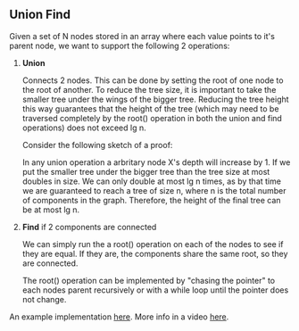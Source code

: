<h2>Union Find</h2>

Given a set of N nodes stored in an array where each value points to it's
parent node, we want to support the following 2 operations:

1) **Union**

    Connects 2 nodes. This can be done by setting the root of one node to the 
    root of another. To reduce the tree size, it is important to take the
    smaller tree under the wings of the bigger tree. Reducing the tree height 
    this way guarantees that the height of the tree (which may need to be 
    traversed completely by the root() operation in  both the union and find 
    operations) does not exceed lg n.

    Consider the following sketch of a proof:

    In any union operation a arbritary node X's depth will increase by 1. If we 
    put the smaller tree under the bigger tree than the tree size at most doubles
    in size. We can only double at most lg n times, as by that time we 
    are guaranteed to reach a tree of size n, where n is the total number of 
    components in the graph. Therefore, the height of the final tree can be at 
    most lg n.

2) **Find** if 2 components are connected

    We can simply run the a root() operation on each of the nodes to see if they
    are equal. If they are, the components share the same root, so they are 
    connected.

    The root() operation can be implemented by "chasing the pointer" to each 
    nodes parent recursively or with a while loop until the pointer does not 
    change.

An example implementation [here](../src/numberOfIslands/union-find.ts).
More info in a video [here](https://www.coursera.org/learn/algorithms-part1/lecture/fjxHC/dynamic-connectivity). 

